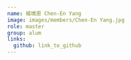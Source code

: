```yaml
---
name: 楊境恩 Chen-En Yang 
image: images/members/Chen-En Yang.jpg 
role: master
group: alum
links:
  github: link_to_github 
---
```

